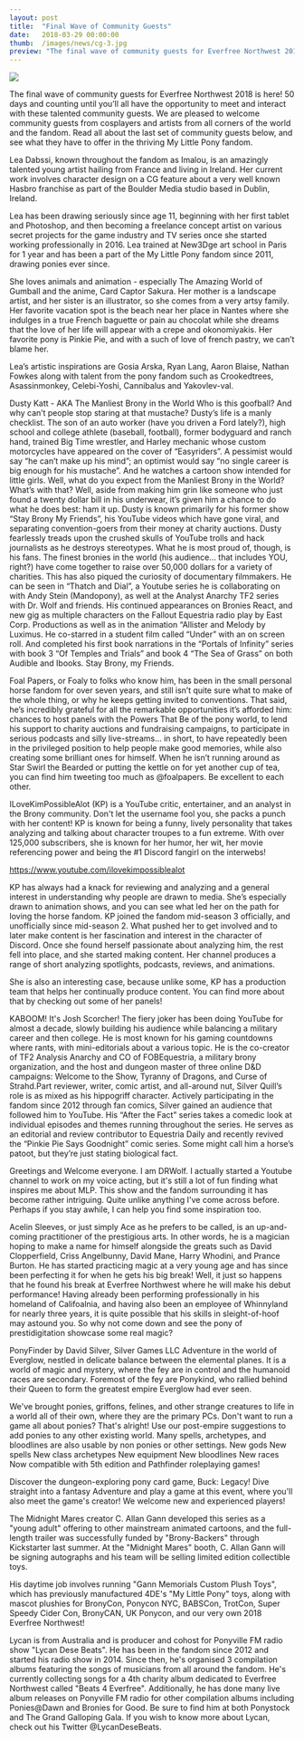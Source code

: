 ```yaml
---
layout: post
title:  "Final Wave of Community Guests"
date:   2018-03-29 00:00:00
thumb:  /images/news/cg-3.jpg
preview: "The final wave of community guests for Everfree Northwest 2018 is here!  50 days and counting until you’ll all have the opportunity to meet and interact with these talented community guests. We are pleased to welcome..."
---
```


![](/images/news/cg-3.jpg)

The final wave of community guests for Everfree Northwest 2018 is here!  50 days and counting until you’ll all have the opportunity to meet and interact with these talented community guests. We are pleased to welcome community guests from cosplayers and artists from all corners of the world and the fandom.  Read all about the last set of community guests below, and see what they have to offer in the thriving My Little Pony fandom. 

Lea Dabssi, known throughout the fandom as Imalou, is an amazingly talented young artist hailing from France and living in Ireland. Her current work involves character design on a CG feature about a very well known Hasbro franchise as part of the Boulder Media studio based in Dublin, Ireland.

Lea has been drawing seriously since age 11, beginning with her first tablet and Photoshop, and then becoming a freelance concept artist on various secret projects for the game industry and TV series once she started working professionally in 2016. Lea trained at New3Dge art school in Paris for 1 year and has been a part of the My Little Pony fandom since 2011, drawing ponies ever since.

She loves animals and animation - especially The Amazing World of Gumball and the anime, Card Captor Sakura. Her mother is a landscape artist, and her sister is an illustrator, so she comes from a very artsy family. Her favorite vacation spot is the beach near her place in Nantes where she indulges in a true French baguette or pain au chocolat while she dreams that the love of her life will appear with a crepe and okonomiyakis. Her favorite pony is Pinkie Pie, and with a such of love of french pastry, we can’t blame her.

Lea’s artistic inspirations are Gosia Arska, Ryan Lang, Aaron Blaise, Nathan Fowkes along with talent from the pony fandom such as Crookedtrees, Asassinmonkey, Celebi-Yoshi, Cannibalus and Yakovlev-val.


Dusty Katt - AKA The Manliest Brony in the World
Who is this goofball? And why can’t people stop staring at that mustache? Dusty’s life is a manly checklist. The son of an auto worker (have you driven a Ford lately?), high school and college athlete (baseball, football), former bodyguard and ranch hand, trained Big Time wrestler, and Harley mechanic whose custom motorcycles have appeared on the cover of “Easyriders”. A pessimist would say “he can’t make up his mind”; an optimist would say “no single career is big enough for his mustache”. And he watches a cartoon show intended for little girls. Well, what do you expect from the Manliest Brony in the World? What’s with that? Well, aside from making him grin like someone who just found a twenty dollar bill in his underwear, it’s given him a chance to do what he does best: ham it up. Dusty is known primarily for his former show “Stay Brony My Friends”, his YouTube videos which have gone viral, and separating convention-goers from their money at charity auctions. Dusty fearlessly treads upon the crushed skulls of YouTube trolls and hack journalists as he destroys stereotypes. What he is most proud of, though, is his fans. The finest bronies in the world (his audience… that includes YOU, right?) have come together to raise over 50,000 dollars for a variety of charities. This has also piqued the curiosity of documentary filmmakers. He can be seen in “Thatch and Dial”, a Youtube series he is collaborating on with Andy Stein (Mandopony), as well at the Analyst Anarchy TF2 series with Dr. Wolf and friends. His continued appearances on Bronies React, and new gig as multiple characters on the Fallout Equestria radio play by East Corp. Productions as well as in the animation “Allister and Melody by Luximus. He co-starred in a student film called “Under” with an on screen roll. And completed his first book narrations in the “Portals of Infinity” series with book 3 “Of Temples and Trials” and book 4 “The Sea of Grass” on both Audible and Ibooks. Stay Brony, my Friends.



Foal Papers, or Foaly to folks who know him, has been in the small personal horse fandom for over seven years, and still isn’t quite sure what to make of the whole thing, or why he keeps getting invited to conventions. That said, he’s incredibly grateful for all the remarkable opportunities it’s afforded him: chances to host panels with the Powers That Be of the pony world, to lend his support to charity auctions and fundraising campaigns, to participate in serious podcasts and silly live-streams… in short, to have repeatedly been in the privileged position to help people make good memories, while also creating some brilliant ones for himself. When he isn’t running around as Star Swirl the Bearded or putting the kettle on for yet another cup of tea, you can find him tweeting too much as @foalpapers. Be excellent to each other.


ILoveKimPossibleAlot (KP) is a YouTube critic, entertainer, and an analyst in the Brony community. Don't let the username fool you, she packs a punch with her content! KP is known for being a funny, lively personality that takes analyzing and talking about character troupes to a fun extreme. With over 125,000 subscribers, she is known for her humor, her wit, her movie referencing power and being the #1 Discord fangirl on the interwebs! 

https://www.youtube.com/ilovekimpossiblealot 

KP has always had a knack for reviewing and analyzing and a general interest in understanding why people are drawn to media. She’s especially drawn to animation shows, and you can see what led her on the path for loving the horse fandom. KP joined the fandom mid-season 3 officially, and unofficially since mid-season 2. What pushed her to get involved and to later make content is her fascination and interest in the character of Discord. Once she found herself passionate about analyzing him, the rest fell into place, and she started making content. Her channel produces a range of short analyzing spotlights, podcasts, reviews, and animations. 

She is also an interesting case, because unlike some, KP has a production team that helps her continually produce content. You can find more about that by checking out some of her panels!


KABOOM! It's Josh Scorcher! The fiery joker has been doing YouTube for almost a decade, slowly building his audience while balancing a military career and then college. He is most known for his gaming countdowns where rants, with mini-editorials about a various topic. He is the co-creator of TF2 Analysis Anarchy and CO of FOBEquestria, a military brony organization, and the host and dungeon master of three online D&D campaigns: Welcome to the Show, Tyranny of Dragons, and Curse of Strahd.Part reviewer, writer, comic artist, and all-around nut, Silver Quill’s role is as mixed as his hippogriff character. Actively participating in the fandom since 2012 through fan comics, Silver gained an audience that followed him to YouTube. His “After the Fact” series takes a comedic look at individual episodes and themes running throughout the series. He serves as an editorial and review contributor to Equestria Daily and recently revived the “Pinkie Pie Says Goodnight” comic series. Some might call him a horse’s patoot, but they’re just stating biological fact.


Greetings and Welcome everyone.  I am DRWolf.  I actually started a Youtube channel to work on my voice acting, but it's still a lot of fun finding what inspires me about MLP.  This show and the fandom surrounding it has become rather intriguing.  Quite unlike anything I've come across before.  Perhaps if you stay awhile, I can help you find some inspiration too.


Acelin Sleeves, or just simply Ace as he prefers to be called, is an up-and-coming practitioner of the prestigious arts. In other words, he is a magician hoping to make a name for himself alongside the greats such as David Clopperfield, Criss Angelbunny, David Mane, Harry Whodini, and Prance Burton. He has started practicing magic at a very young age and has since been perfecting it for when he gets his big break! Well, it just so happens that he found his break at Everfree Northwest where he will make his debut performance! Having already been performing professionally in his homeland of Califoalnia, and having also been an employee of Whinnyland for nearly three years, it is quite possible that his skills in sleight-of-hoof may astound you. So why not come down and see the pony of prestidigitation showcase some real magic?


PonyFinder by David Silver, Silver Games LLC
Adventure in the world of Everglow, nestled in delicate balance between the elemental planes. It is a world of magic and mystery, where the fey are in control and the humanoid races are secondary. Foremost of the fey are Ponykind, who rallied behind their Queen to form the greatest empire Everglow had ever seen.


We've brought  ponies, griffons, felines, and other strange creatures to life in a world all of their own, where they are the primary PCs. Don't want to run a game all about ponies? That's alright! Use our post-empire suggestions to add ponies to any other existing world. Many spells, archetypes, and bloodlines are also usable by non ponies or other settings.
New gods New spells New class archetypes New equipment New bloodlines New races  Now compatible with 5th edition and Pathfinder roleplaying games!

Discover the dungeon-exploring pony card game, Buck: Legacy! Dive straight into a fantasy Adventure and play a game at this event, where you'll also meet the game's creator! We welcome new and experienced players!


The Midnight Mares creator C. Allan Gann developed this series as a "young adult" offering to other mainstream animated cartoons, and the full-length trailer was successfully funded by "Brony-Backers" through Kickstarter last summer. At the "Midnight Mares" booth, C. Allan Gann will be signing autographs and his team will be selling limited edition collectible toys.

His daytime job involves running "Gann Memorials Custom Plush Toys", which has previously manufactured 4DE's "My Little Pony" toys, along with mascot plushies for BronyCon, Ponycon NYC, BABSCon, TrotCon, Super Speedy Cider Con, BronyCAN, UK Ponycon, and our very own 2018 Everfree Northwest! 


Lycan is from Australia and is producer and cohost for Ponyville FM radio show "Lycan Dese Beats". He has been in the fandom since 2012 and started his radio show in 2014. Since then, he's organised 3 compilation albums featuring the songs of musicians from all around the fandom. He's currently collecting songs for a 4th charity album dedicated to Everfree Northwest called "Beats 4 Everfree". Additionally, he has done many live album releases on Ponyville FM radio for other compilation albums including Ponies@Dawn and Bronies for Good.  Be sure to find him at both Ponystock and The Grand Galloping Gala.  If you wish to know more about Lycan, check out his Twitter @LycanDeseBeats.
